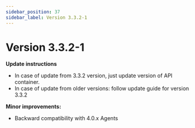 ```yaml
---
sidebar_position: 37
sidebar_label: Version 3.3.2-1
---
```


# Version 3.3.2-1

**Update instructions**
- In case of update from 3.3.2 version, just update version of API container.
- In case of update from older versions: follow update guide for version 3.3.2

**Minor improvements:**
- Backward compatibility with 4.0.x Agents
